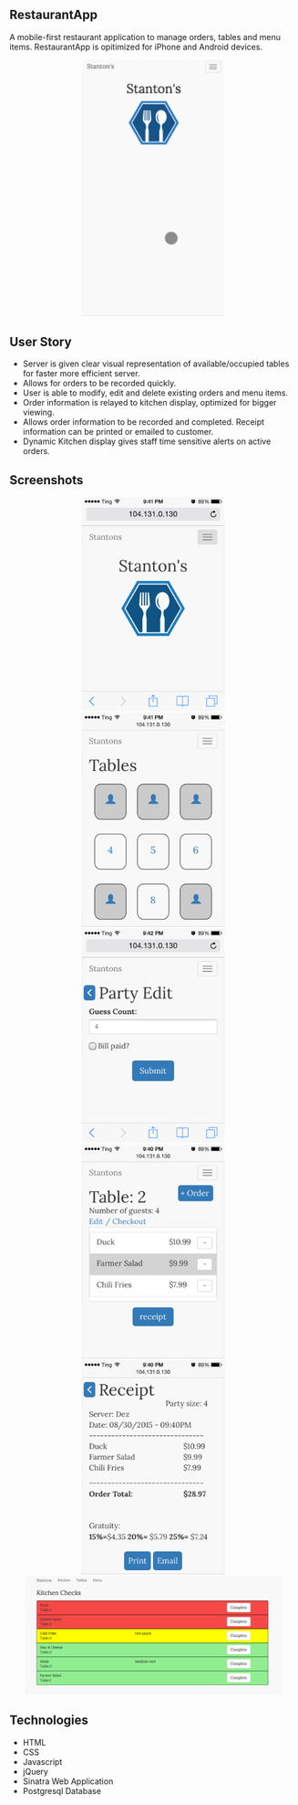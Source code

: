 ## RestaurantApp
A mobile-first restaurant application to manage orders, tables and menu items.
RestaurantApp is opitimized for iPhone and Android devices.
<div style="text-align:center;">
<img width="250px" src="/public/css/images/restaurantapp.gif">
</div>

## User Story
- Server is given clear visual representation of available/occupied tables for faster more efficient server.
- Allows for orders to be recorded quickly.
- User is able to modify, edit and delete existing orders and menu items.
- Order information is relayed to kitchen display, optimized for bigger viewing.
- Allows order information to be recorded and completed. Receipt information can be printed or emailed to customer.
- Dynamic Kitchen display gives staff time sensitive alerts on active orders.


## Screenshots
<div style="text-align:center;">
<img width="250px" src="/public/css/images/photo 4.PNG">
</div>
<div style="text-align:center;">
<img width="250px" src="/public/css/images/photo 3.PNG">
</div>
<div style="text-align:center;">
<img width="250px" src="/public/css/images/photo 5.PNG">
</div>
<div style="text-align:center;">
<img width="250px" src="/public/css/images/photo 1.PNG">
</div>
<div style="text-align:center;">
<img width="250px" src="/public/css/images/photo 2.PNG">
</div>
<div style="text-align:center;">
<img width="450px" src="/public/css/images/kitchen.png">
</div>



## Technologies
- HTML
- CSS
- Javascript
- jQuery
- Sinatra Web Application
- Postgresql Database

